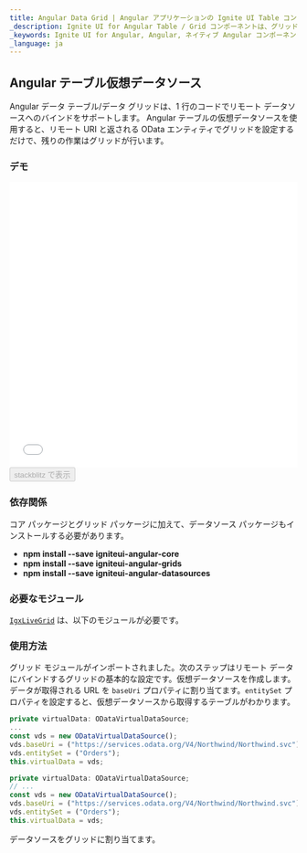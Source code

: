 ```yaml
---
title: Angular Data Grid | Angular アプリケーションの Ignite UI Table コントロール | Infragistics
_description: Ignite UI for Angular Table / Grid コンポーネントは、グリッド ドメインの複雑さを管理しやすい API に簡素化しているためユーザーがデータのコレクションを簡単にバインドできます。
_keywords: Ignite UI for Angular, Angular, ネイティブ Angular コンポーネント スイート, ネイティブ Angular コントロール, ネイティブ Angular コンポーネント, ネイティブ Angular コンポーネント ライブラリ, Angular Grid, Angular Grid Control, Angular Grid 例, Angular Grid コンポーネント, Angular Live Grid
_language: ja
---
```


## Angular テーブル仮想データソース

Angular データ テーブル/データ グリッドは、1 行のコードでリモート データソースへのバインドをサポートします。  Angular テーブルの仮想データソースを使用すると、リモート URI と返される OData エンティティでグリッドを設定するだけで、残りの作業はグリッドが行います。

### デモ

<div class="sample-container loading" style="height: 500px">
    <iframe id="data-grid-remote-data-iframe" src='{environment:demosBaseUrl}/grids/data-grid-remote-data' width="100%" height="100%" seamless frameBorder="0" onload="onXPlatSampleIframeContentLoaded(this);"></iframe>
</div>
<div>
    <button data-localize="stackblitz" disabled class="stackblitz-btn"   data-iframe-id="data-grid-remote-data-iframe" data-demos-base-url="{environment:demosBaseUrl}">stackblitz で表示
    </button>
</div>

<div class="divider--half"></div>

### 依存関係

コア パッケージとグリッド パッケージに加えて、データソース パッケージもインストールする必要があります。

-   **npm install --save igniteui-angular-core**
-   **npm install --save igniteui-angular-grids**
-   **npm install --save igniteui-angular-datasources**

### 必要なモジュール

[`IgxLiveGrid`](/products/ignite-ui-angular/api/docs/typescript/latest/classes/igxlivegrid.html) は、以下のモジュールが必要です。

<div class="divider--half"></div>

### 使用方法

グリッド モジュールがインポートされました。次のステップはリモート データにバインドするグリッドの基本的な設定です。仮想データソースを作成します。データが取得される URL を `baseUri` プロパティに割り当てます。`entitySet` プロパティを設定すると、仮想データソースから取得するテーブルがわかります。

```ts
private virtualData: ODataVirtualDataSource;
...
const vds = new ODataVirtualDataSource();
vds.baseUri = ("https://services.odata.org/V4/Northwind/Northwind.svc");
vds.entitySet = ("Orders");
this.virtualData = vds;
```

```ts
private virtualData: ODataVirtualDataSource;
// ...
const vds = new ODataVirtualDataSource();
vds.baseUri = ("https://services.odata.org/V4/Northwind/Northwind.svc");
vds.entitySet = ("Orders");
this.virtualData = vds;
```

データソースをグリッドに割り当てます。
